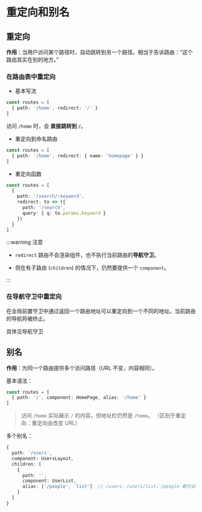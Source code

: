 # 重定向和别名

## 重定向

**作用**：当用户访问某个路径时，自动跳转到另一个路径。相当于告诉路由：“这个路由其实在别的地方。”

### 在路由表中重定向

- 基本写法

```ts
const routes = [
  { path: '/home', redirect: '/' }
]
```

访问 `/home` 时，会 **直接跳转到 `/`**。

-  重定向到命名路由

```ts
const routes = [
  { path: '/home', redirect: { name: 'homepage' } }
]
```

- 重定向函数

```ts
const routes = [
  {
    path: '/search/:keyword',
    redirect: to => ({
      path: '/search',
      query: { q: to.params.keyword }
    })
  }
]
```

:::warning 注意

- `redirect` 路由不会渲染组件，也不执行当前路由的**导航守卫**。

- 但在有子路由 (`children`) 的情况下，仍然要提供一个 `component`。

:::

### 在导航守卫中重定向

在全局前置守卫中通过返回一个路由地址可以重定向到一个不同的地址。当前路由的导航将被终止。

具体见导航守卫

## 别名

**作用**：为同一个路由提供多个访问路径（URL 不变，内容相同）。

基本语法：

```ts
const routes = [
  { path: '/', component: HomePage, alias: '/home' }
]
```

> 访问 `/home` 实际展示 `/` 的内容，但地址栏仍然是 `/home`。
>  （区别于重定向：重定向会改变 URL）

多个别名：

```ts
{
  path: '/users',
  component: UsersLayout,
  children: [
    {
      path: '',
      component: UserList,
      alias: ['/people', 'list']  // /users、/users/list、/people 都可访问
    }
  ]
}
```

